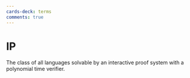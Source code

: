```yaml
---
cards-deck: terms
comments: true
---
```


# IP []()

The class of all languages solvable by an interactive proof system with a polynomial time verifier.

[](1713280872337)

